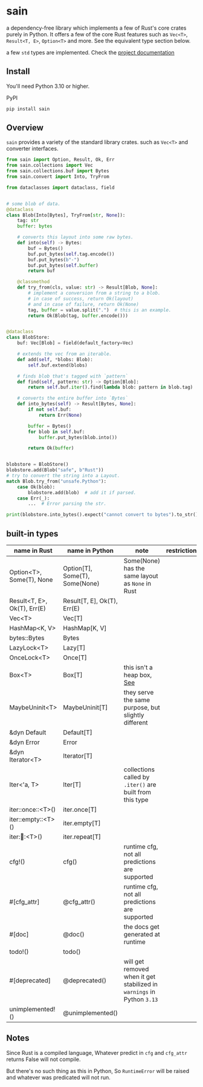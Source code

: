 # sain

a dependency-free library which implements a few of Rust's core crates purely in Python.
It offers a few of the core Rust features such as `Vec<T>`, `Result<T, E>`, `Option<T>` and more. See the equivalent type section below.

a few `std` types are implemented. Check the [project documentation](https://nxtlo.github.io/sain/sain.html)

## Install

You'll need Python 3.10 or higher.

PyPI

```sh
pip install sain
```

## Overview

`sain` provides a variety of the standard library crates. such as `Vec<T>` and converter interfaces.

```py
from sain import Option, Result, Ok, Err
from sain.collections import Vec
from sain.collections.buf import Bytes
from sain.convert import Into, TryFrom

from dataclasses import dataclass, field


# some blob of data.
@dataclass
class Blob(Into[Bytes], TryFrom[str, None]):
    tag: str
    buffer: bytes

    # converts this layout into some raw bytes.
    def into(self) -> Bytes:
        buf = Bytes()
        buf.put_bytes(self.tag.encode())
        buf.put_bytes(b"-")
        buf.put_bytes(self.buffer)
        return buf

    @classmethod
    def try_from(cls, value: str) -> Result[Blob, None]:
        # implement a conversion from a string to a blob.
        # in case of success, return Ok(layout)
        # and in case of failure, return Ok(None)
        tag, buffer = value.split(".")  # this is an example.
        return Ok(Blob(tag, buffer.encode()))


@dataclass
class BlobStore:
    buf: Vec[Blob] = field(default_factory=Vec)

    # extends the vec from an iterable.
    def add(self, *blobs: Blob):
        self.buf.extend(blobs)

    # finds blob that's tagged with `pattern`
    def find(self, pattern: str) -> Option[Blob]:
        return self.buf.iter().find(lambda blob: pattern in blob.tag)

    # converts the entire buffer into `Bytes`
    def into_bytes(self) -> Result[Bytes, None]:
        if not self.buf:
            return Err(None)

        buffer = Bytes()
        for blob in self.buf:
            buffer.put_bytes(blob.into())

        return Ok(buffer)


blobstore = BlobStore()
blobstore.add(Blob("safe", b"Rust"))
# try to convert the string into a Layout.
match Blob.try_from("unsafe.Python"):
    case Ok(blob):
        blobstore.add(blob)  # add it if parsed.
    case Err(_):
        ...  # Error parsing the str.

print(blobstore.into_bytes().expect("cannot convert to bytes").to_str())
```

## built-in types

| name in Rust                  | name in Python                   | note                                                                                                                       | restrictions               |
| ----------------------------- | -------------------------------  | -------------------------------------------------------------------------------------------------------------------------- | -------------------------- |
| Option\<T>, Some(T), None     | Option[T], Some(T), Some(None)   | Some(None) has the same layout as `None` in Rust                                                                           |                            |
| Result\<T, E>, Ok(T), Err(E)  | Result[T, E], Ok(T), Err(E)      |                                                                                                                            |                            |
| Vec\<T>                       | Vec[T]                           |                                                                                                                            |                            |
| HashMap\<K, V>                      | HashMap[K, V]                          |                                                                                      |                            |
| bytes::Bytes                      |  Bytes                          |                                                                                      |                            |
| LazyLock\<T>                  | Lazy[T]                          |                                                                                                                            |                            |
| OnceLock\<T>                  | Once[T]                          |                                                                                                                            |                            |
| Box\<T>                       | Box[T]                           | this isn't a heap box, [See]([https://nxtlo.github.io/sain/sain/boxed.html](https://nxtlo.github.io/sain/sain/boxed.html)) |                            |
| MaybeUninit\<T>               | MaybeUninit[T]                   | they serve the same purpose, but slightly different                                                                        |                            |
| &dyn Default                       | Default[T]                       |                                                                                                                            |                            |
| &dyn Error                    | Error                            |                                                                                                                            |                            |
| &dyn Iterator\<T>                  | Iterator[T]                      |                                                                                                                            |                            |
| Iter\<'a, T>                  | Iter[T]                          | collections called by `.iter()` are built from this type                                                                     |                            |
| iter::once::\<T>()            | iter.once[T]                     |                                                                                                                            |                            |
| iter::empty::\<T>()           | iter.empty[T]                    |                                                                                                                            |                            |
| iter::repeat::\<T>()          | iter.repeat[T]                   |                                                                                                                            |                            |
| cfg!()                        | cfg()                            | runtime cfg, not all predictions are supported                                                                             |                            |
| #[cfg_attr]                   | @cfg_attr()                      | runtime cfg, not all predictions are supported                                                                             |                            |
| #[doc]                        | @doc()                           | the docs get generated at runtime                                                                                          |                            |
| todo!()                       | todo()                           |                                                                                                                            |                            |
| #[deprecated]                 | @deprecated()                    | will get removed when it get stabilized in `warnings` in Python `3.13`                                                     |                            |
| unimplemented!()              | @unimplemented()                 |                                                                                                                            |                            |

## Notes

Since Rust is a compiled language, Whatever predict in `cfg` and `cfg_attr` returns False will not compile.

But there's no such thing as this in Python, So `RuntimeError` will be raised and whatever was predicated will not run.
